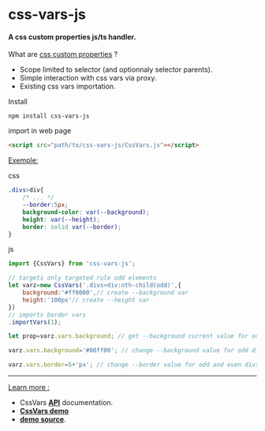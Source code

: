 

# css-vars-js

#### A css custom properties js/ts handler.</br>

What are [css custom properties](https://developer.mozilla.org/en-US/docs/Web/CSS/Using_CSS_custom_properties) ?

+ Scope limited to selector (and optionnaly selector parents).
+ Simple interaction with css vars via proxy.
+ Existing css vars importation.

Install
```
npm install css-vars-js
```

import in web page
``` html
<script src="path/to/css-vars-js/CssVars.js"></script>
```

<u>Exemple:</u>

css
``` css
.divs>div{
	/* ... */
	--border:5px;
	background-color: var(--background);
	height: var(--height);
	border: solid var(--border);
}

```

js
``` javascript
import {CssVars} from 'css-vars-js';

// targets only targeted rule odd elements
let varz=new CssVars('.divs>div:nth-child(odd)',{
	background:'#ff0000',// create --background var
	height:'100px'// create --height var
})
// imports border vars
.importVars(1);

let prop=varz.vars.background; // get --background current value for odd divs

varz.vars.background='#00ff00'; // change --background value for odd divs

varz.vars.border=5+'px'; // change --border value for odd and even divs
```



<hr/>


<u>Learn more :</u>

+ CssVars **[API](CssVars.js.md)** documentation.
+ **[CssVars demo](https://yorgsite.github.io/css-vars-js/)**
+ **[demo source](index.html)**.
